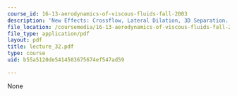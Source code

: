 ```yaml
---
course_id: 16-13-aerodynamics-of-viscous-fluids-fall-2003
description: 'New Effects: Crossflow, Lateral Dilation, 3D Separation. Governing Equations'
file_location: /coursemedia/16-13-aerodynamics-of-viscous-fluids-fall-2003/b55a5120de5414503675674ef547ad59_lecture_32.pdf
file_type: application/pdf
layout: pdf
title: lecture_32.pdf
type: course
uid: b55a5120de5414503675674ef547ad59

---
```

None